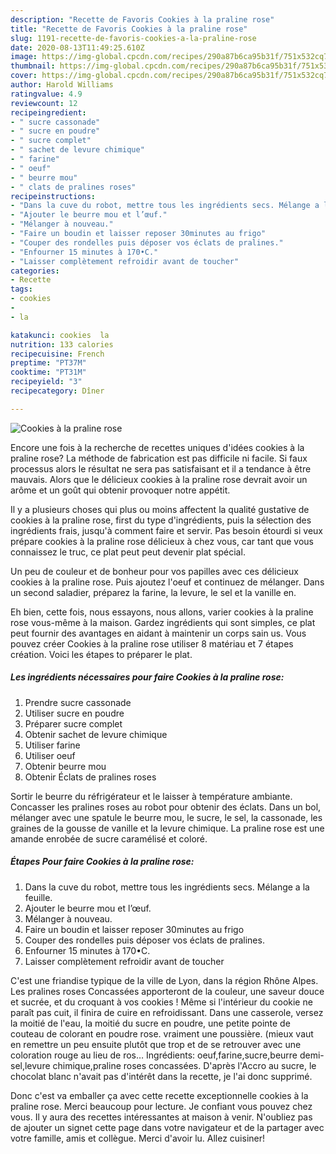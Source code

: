 ```yaml
---
description: "Recette de Favoris Cookies à la praline rose"
title: "Recette de Favoris Cookies à la praline rose"
slug: 1191-recette-de-favoris-cookies-a-la-praline-rose
date: 2020-08-13T11:49:25.610Z
image: https://img-global.cpcdn.com/recipes/290a87b6ca95b31f/751x532cq70/cookies-a-la-praline-rose-photo-principale-de-la-recette.jpg
thumbnail: https://img-global.cpcdn.com/recipes/290a87b6ca95b31f/751x532cq70/cookies-a-la-praline-rose-photo-principale-de-la-recette.jpg
cover: https://img-global.cpcdn.com/recipes/290a87b6ca95b31f/751x532cq70/cookies-a-la-praline-rose-photo-principale-de-la-recette.jpg
author: Harold Williams
ratingvalue: 4.9
reviewcount: 12
recipeingredient:
- " sucre cassonade"
- " sucre en poudre"
- " sucre complet"
- " sachet de levure chimique"
- " farine"
- " oeuf"
- " beurre mou"
- " clats de pralines roses"
recipeinstructions:
- "Dans la cuve du robot, mettre tous les ingrédients secs. Mélange a la feuille."
- "Ajouter le beurre mou et l’œuf."
- "Mélanger à nouveau."
- "Faire un boudin et laisser reposer 30minutes au frigo"
- "Couper des rondelles puis déposer vos éclats de pralines."
- "Enfourner 15 minutes à 170•C."
- "Laisser complètement refroidir avant de toucher"
categories:
- Recette
tags:
- cookies
- 
- la

katakunci: cookies  la 
nutrition: 133 calories
recipecuisine: French
preptime: "PT37M"
cooktime: "PT31M"
recipeyield: "3"
recipecategory: Dîner

---
```



![Cookies à la praline rose](https://img-global.cpcdn.com/recipes/290a87b6ca95b31f/751x532cq70/cookies-a-la-praline-rose-photo-principale-de-la-recette.jpg)

Encore une fois à la recherche de recettes uniques d'idées cookies à la praline rose? La méthode de fabrication est pas difficile ni facile. Si faux processus alors le résultat ne sera pas satisfaisant et il a tendance à être mauvais. Alors que le délicieux cookies à la praline rose devrait avoir un arôme et un goût qui obtenir provoquer notre appétit.

Il y a plusieurs choses qui plus ou moins affectent la qualité gustative de cookies à la praline rose, first du type d'ingrédients, puis la sélection des ingrédients frais, jusqu'à comment faire et servir. Pas besoin étourdi si veux prépare cookies à la praline rose délicieux à chez vous, car tant que vous connaissez le truc, ce plat peut peut devenir plat spécial.

Un peu de couleur et de bonheur pour vos papilles avec ces délicieux cookies à la praline rose. Puis ajoutez l&#39;oeuf et continuez de mélanger. Dans un second saladier, préparez la farine, la levure, le sel et la vanille en.


Eh bien, cette fois, nous essayons, nous allons, varier cookies à la praline rose vous-même à la maison. Gardez ingrédients qui sont simples, ce plat peut fournir des avantages en aidant à maintenir un corps sain us. Vous pouvez créer Cookies à la praline rose utiliser 8 matériau et 7 étapes création. Voici les étapes to préparer le plat.

<!--inarticleads1-->

##### Les ingrédients nécessaires pour faire Cookies à la praline rose:

1. Prendre  sucre cassonade
1. Utiliser  sucre en poudre
1. Préparer  sucre complet
1. Obtenir  sachet de levure chimique
1. Utiliser  farine
1. Utiliser  oeuf
1. Obtenir  beurre mou
1. Obtenir  Éclats de pralines roses


Sortir le beurre du réfrigérateur et le laisser à température ambiante. Concasser les pralines roses au robot pour obtenir des éclats. Dans un bol, mélanger avec une spatule le beurre mou, le sucre, le sel, la cassonade, les graines de la gousse de vanille et la levure chimique. La praline rose est une amande enrobée de sucre caramélisé et coloré. 

<!--inarticleads2-->

##### Étapes Pour faire Cookies à la praline rose:

1. Dans la cuve du robot, mettre tous les ingrédients secs. Mélange a la feuille.
1. Ajouter le beurre mou et l’œuf.
1. Mélanger à nouveau.
1. Faire un boudin et laisser reposer 30minutes au frigo
1. Couper des rondelles puis déposer vos éclats de pralines.
1. Enfourner 15 minutes à 170•C.
1. Laisser complètement refroidir avant de toucher


C&#39;est une friandise typique de la ville de Lyon, dans la région Rhône Alpes. Les pralines roses Concassées apporteront de la couleur, une saveur douce et sucrée, et du croquant à vos cookies ! Même si l&#39;intérieur du cookie ne paraît pas cuit, il finira de cuire en refroidissant. Dans une casserole, versez la moitié de l&#39;eau, la moitié du sucre en poudre, une petite pointe de couteau de colorant en poudre rose. vraiment une poussière. (mieux vaut en remettre un peu ensuite plutôt que trop et de se retrouver avec une coloration rouge au lieu de ros… Ingrédients: oeuf,farine,sucre,beurre demi-sel,levure chimique,praline roses concassées. D&#39;après l&#39;Accro au sucre, le chocolat blanc n&#39;avait pas d&#39;intérêt dans la recette, je l&#39;ai donc supprimé. 


Donc c'est va emballer ça avec cette recette exceptionnelle cookies à la praline rose. Merci beaucoup pour lecture. Je confiant vous pouvez chez vous. Il y aura des recettes  intéressantes at maison à venir. N'oubliez pas de ajouter un signet cette page dans votre navigateur et de la partager avec votre famille, amis et collègue. Merci d'avoir lu. Allez cuisiner!

